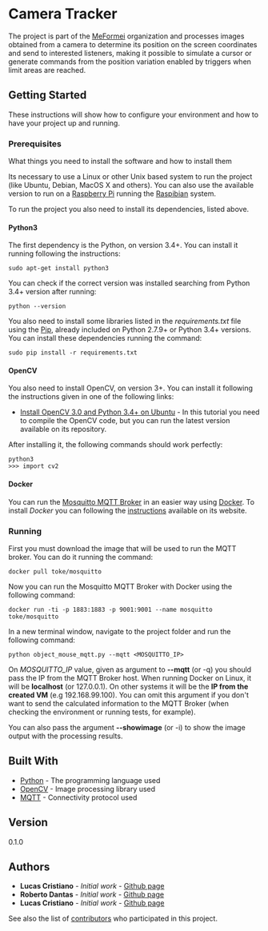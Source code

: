 # Camera Tracker

The project is part of the [MeFormei](https://www.github.com/MeFormei/) organization and processes images obtained from a camera to determine its position on the screen coordinates and send to interested listeners, making it possible to simulate a cursor or generate commands from the position variation enabled by triggers when limit areas are reached.

## Getting Started

These instructions will show how to configure your environment and how to have your project up and running.

### Prerequisites

What things you need to install the software and how to install them

Its necessary to use a Linux or other Unix based system to run the project (like Ubuntu, Debian, MacOS X and others). You can also use the available version to run on a [Raspberry Pi](https://www.raspberrypi.org/) running the [Raspibian](https://www.raspberrypi.org/downloads/raspbian/) system.

To run the project you also need to install its dependencies, listed above.

#### Python3

The first dependency is the Python, on version 3.4+. You can install it running following the instructions:

```
sudo apt-get install python3
```

You can check if the correct version was installed searching from Python 3.4+ version after running:

```
python --version
```

You also need to install some libraries listed in the *requirements.txt* file using the [Pip](https://pypi.python.org/pypi/pip), already included on Python 2.7.9+ or Python 3.4+ versions. You can install these dependencies running the command:

```
sudo pip install -r requirements.txt 
```

#### OpenCV

You also need to install OpenCV, on version 3+. You can install it following the instructions given in one of the following links:

* [Install OpenCV 3.0 and Python 3.4+ on Ubuntu](http://www.pyimagesearch.com/2015/07/20/install-opencv-3-0-and-python-3-4-on-ubuntu/) - In this tutorial you need to compile the OpenCV code, but you can run the latest version available on its repository. 

After installing it, the following commands should work perfectly:
 
 ```
 python3
 >>> import cv2
 ```

#### Docker

You can run the [Mosquitto MQTT Broker](https://mosquitto.org/) in an easier way using [Docker](https://www.docker.com/). To install *Docker* you can following the [instructions](https://docs.docker.com/engine/installation/linux/ubuntu/) available on its website.


### Running

First you must download the image that will be used to run the MQTT broker. You can do it running the command:

```
docker pull toke/mosquitto
```

Now you can run the Mosquitto MQTT Broker with Docker using the following command:

```
docker run -ti -p 1883:1883 -p 9001:9001 --name mosquitto toke/mosquitto
```

In a new terminal window, navigate to the project folder and run the following command: 

```
python object_mouse_mqtt.py --mqtt <MOSQUITTO_IP>
```

On *MOSQUITTO_IP* value, given as argument to **--mqtt** (or -q) you should pass the IP from the MQTT Broker host. When running Docker on Linux, it will be **localhost** (or 127.0.0.1). On other systems it will be the **IP from the created VM** (e.g 192.168.99.100). You can omit this argument if you don't want to send the calculated information to the MQTT Broker (when checking the environment or running tests, for example).   

You can also pass the argument **--showimage** (or -i) to show the image output with the processing results.

## Built With

* [Python](https://www.python.org/) - The programming language used
* [OpenCV](http://opencv.org/) - Image processing library used
* [MQTT](http://mqtt.org/) - Connectivity protocol used

## Version

0.1.0

## Authors

* **Lucas Cristiano** - *Initial work* - [Github page](https://github.com/lucascriistiano)
* **Roberto Dantas** - *Initial work* - [Github page](https://github.com/7robertodantas)
* **Lucas Cristiano** - *Initial work* - [Github page](https://github.com/PCoelho07)

See also the list of [contributors](https://github.com/MeFormei/camera/contributors) who participated in this project.
